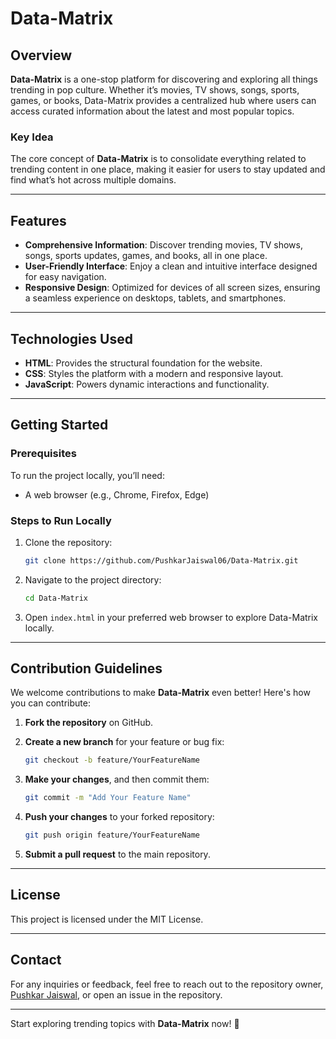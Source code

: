 # Data-Matrix

## Overview

**Data-Matrix** is a one-stop platform for discovering and exploring all things trending in pop culture. Whether it’s movies, TV shows, songs, sports, games, or books, Data-Matrix provides a centralized hub where users can access curated information about the latest and most popular topics.

### Key Idea

The core concept of **Data-Matrix** is to consolidate everything related to trending content in one place, making it easier for users to stay updated and find what’s hot across multiple domains.

---

## Features

- **Comprehensive Information**: Discover trending movies, TV shows, songs, sports updates, games, and books, all in one place.
- **User-Friendly Interface**: Enjoy a clean and intuitive interface designed for easy navigation.
- **Responsive Design**: Optimized for devices of all screen sizes, ensuring a seamless experience on desktops, tablets, and smartphones.

---

## Technologies Used

- **HTML**: Provides the structural foundation for the website.
- **CSS**: Styles the platform with a modern and responsive layout.
- **JavaScript**: Powers dynamic interactions and functionality.

---

## Getting Started

### Prerequisites

To run the project locally, you’ll need:

- A web browser (e.g., Chrome, Firefox, Edge)

### Steps to Run Locally

1. Clone the repository:
   ```bash
   git clone https://github.com/PushkarJaiswal06/Data-Matrix.git
   ```

2. Navigate to the project directory:
   ```bash
   cd Data-Matrix
   ```

3. Open `index.html` in your preferred web browser to explore Data-Matrix locally.

---

## Contribution Guidelines

We welcome contributions to make **Data-Matrix** even better! Here's how you can contribute:

1. **Fork the repository** on GitHub.
2. **Create a new branch** for your feature or bug fix:
   ```bash
   git checkout -b feature/YourFeatureName
   ```

3. **Make your changes**, and then commit them:
   ```bash
   git commit -m "Add Your Feature Name"
   ```

4. **Push your changes** to your forked repository:
   ```bash
   git push origin feature/YourFeatureName
   ```

5. **Submit a pull request** to the main repository.

---

## License

This project is licensed under the MIT License. 

---

## Contact

For any inquiries or feedback, feel free to reach out to the repository owner, [Pushkar Jaiswal](https://github.com/PushkarJaiswal06), or open an issue in the repository.

---

Start exploring trending topics with **Data-Matrix** now! 🌟
